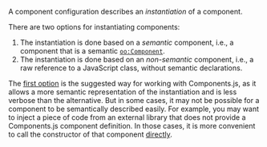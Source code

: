A component configuration describes an _instantiation_ of a component.

There are two options for instantiating components:

1. The instantiation is done based on a _semantic_ component, i.e., a component that is a semantic [`oo:Component`](../components/general/).
2. The instantiation is done based on an _non-semantic_ component, i.e., a raw reference to a JavaScript class, without semantic declarations.

The [first option](./semantic/) is the suggested way for working with Components.js,
as it allows a more semantic representation of the instantiation and is less verbose than the alternative.
But in some cases, it may not be possible for a component to be semantically described easily.
For example, you may want to inject a piece of code from an external library that does not provide a Components.js component definition.
In those cases, it is more convenient to call the constructor of that component [directly](./nonsemantic/).
